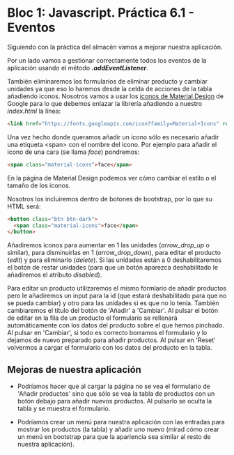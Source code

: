 # Bloc 1: Javascript. Práctica 6.1 - Eventos

Siguiendo con la práctica del almacén vamos a mejorar nuestra aplicación.

Por un lado vamos a gestionar correctamente todos los eventos de la aplicación usando el método **_.addEventListener_**.

También eliminaremos los formularios de eliminar producto y cambiar unidades ya que eso lo haremos desde la celda de acciones de la tabla añadiendo iconos. Nosotros vamos a usar los [iconos de Material Design](https://google.github.io/material-design-icons/) de Google para lo que debemos enlazar la librería añadiendo a nuestro _index.html_ la línea:
```html
<link href="https://fonts.googleapis.com/icon?family=Material+Icons" rel="stylesheet">
```

Una vez hecho donde queramos añadir un icono sólo es necesario añadir una etiqueta \<span> con el nombre del icono. Por ejemplo para añadir el icono de una cara (se llama _face_) pondremos:
```html
<span class="material-icons">face</span>
```

En la página de Material Design podemos ver cómo cambiar el estilo o el tamaño de los iconos. 

Nosotros los incluiremos dentro de botones de bootstrap, por lo que su HTML será:
```html
<button class="btn btn-dark">
  <span class="material-icons">face</span>
</button>
```

Añadiremos iconos para aumentar en 1 las unidades (_arrow_drop_up_ o similar), para disminuirlas en 1 (_arrow_drop_down_), para editar el producto (_edit_) y para eliminarlo (_delete_). Si las unidades están a 0 deshabilitaremos el botón de restar unidades (para que un botón aparezca deshabilitado le añadiremos el atributo _disabled_).

Para editar un producto utilizaremos el mismo formlario de añadir productos pero le añadiremos un input para la id (que estará deshabilitado para que no se pueda cambiar) y otro para las unidades si es que no lo tenía. También cambiaremos el título del botón de 'Añadir' a 'Cambiar'. Al pulsar el botón de editar en la fila de un producto el formulario se rellenará automáticamente con los datos del producto sobre el que hemos pinchado. Al pulsar en 'Cambiar', si todo es correcto borramos el formulario y lo dejamos de nuevo preparado para añadir productos. Al pulsar en 'Reset' volvermos a cargar el formulario con los datos del producto en la tabla.

## Mejoras de nuestra aplicación
* Podríamos hacer que al cargar la página no se vea el formulario de 'Añadir productos' sino que sólo se vea la tabla de productos con un botón debajo para añadir nuevos productos. Al pulsarlo se oculta la tabla y se muestra el formulario.

* Podríamos crear un menú para nuestra aplicación con las entradas para mostrar los productos (la tabla) y añadir uno nuevo (mirad cómo crear un menú en bootstrap para que la apariencia sea similar al resto de nuestra aplicación).
